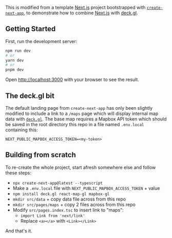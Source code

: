 This is modified from a template [Next.js](https://nextjs.org/) project
bootstrapped with
[`create-next-app`](https://github.com/vercel/next.js/tree/canary/packages/create-next-app),
to demonstrate how to combine [Next.js](https://nextjs.org) with
[deck.gl](https://deck.gl).

## Getting Started

First, run the development server:

```bash
npm run dev
# or
yarn dev
# or
pnpm dev
```

Open [http://localhost:3000](http://localhost:3000) with your browser to see the result.

## The deck.gl bit

The default landing page from `create-next-app` has only been slightly modified
to include a link to a `/maps` page which will display internal map data with
[`deck.gl`](https://deck.gl). The base map requires a Mapbox API token which
should be saved in the root directory this repo in a file named `.env.local`
containing this:

```
NEXT_PUBLIC_MAPBOX_ACCESS_TOKEN=<my-token>
```

## Building from scratch

To re-create the whole project, start afresh somewhere else and follow these steps:

- `npx create-next-app@latest --typescript`
- Make a `.env.local` file with `NEXT_PUBLIC_MAPBOX_ACCESS_TOKEN` + value
- `npm install deck.gl react-map-gl mapbox-gl`
- `mkdir src/data` + copy data file across from this repo
- `mkdir src/pages/maps` + copy 2 files across from this repo
- Modify `src/pages.index.tsc` to insert link to "maps":
    - `import Link from 'next/link'`
    - Replace `<a></a>` with `<Link></Link>`

And that's it.
